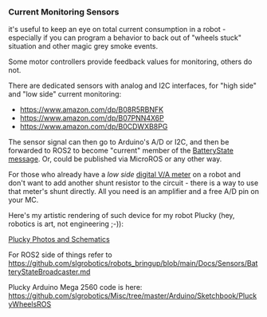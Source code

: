 ### Current Monitoring Sensors

it's useful to keep an eye on total current consumption in a robot - especially if you can program a behavior to back out of "wheels stuck" situation and other magic grey smoke events.

Some motor controllers provide feedback values for monitoring, others do not.

There are dedicated sensors with analog and I2C interfaces, for "high side" and "low side" current monitoring:

- https://www.amazon.com/dp/B08R5RBNFK
- https://www.amazon.com/dp/B07PNN4X6P
- https://www.amazon.com/dp/B0CDWXB8PG

The sensor signal can then go to Arduino's A/D or I2C, and then be forwarded to ROS2 to become "current" member of the [BatteryState message](https://docs.ros.org/en/jazzy/p/sensor_msgs/msg/BatteryState.html). Or, could be published via MicroROS or any other way.

For those who already have a _low side_ [digital V/A meter](https://www.amazon.com/Aideepen-Digital-Voltmeter-Multimeter-Red-Blue/dp/B0CP593Z2P) on a robot
and don't want to add another shunt resistor to the circuit - there is a way to use that meter's shunt directly.
All you need is an amplifier and a free A/D pin on your MC.

Here's my artistic rendering of such device for my robot Plucky (hey, robotics is art, not engineering ;-)):

[Plucky Photos and Schematics](https://photos.app.goo.gl/YdYQ8kQrNmLkVXTM7)

For ROS2 side of things refer to https://github.com/slgrobotics/robots_bringup/blob/main/Docs/Sensors/BatteryStateBroadcaster.md

Plucky Arduino Mega 2560 code is here: https://github.com/slgrobotics/Misc/tree/master/Arduino/Sketchbook/PluckyWheelsROS
